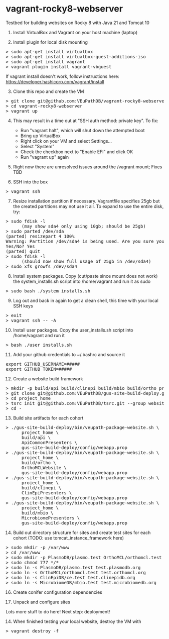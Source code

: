 # vagrant-rocky8-webserver
Testbed for building websites on Rocky 8 with Java 21 and Tomcat 10

1. Install VirtualBox and Vagrant on your host machine (laptop)

2. Install plugin for local disk mounting
<pre>
> sudo apt-get install virtualbox
> sudo apt-get install virtualbox-guest-additions-iso
> sudo apt-get install vagrant
> vagrant plugin install vagrant-vbguest
</pre>
If vagrant install doesn't work, follow instructions here: https://developer.hashicorp.com/vagrant/install

3. Clone this repo and create the VM
<pre>
> git clone git@github.com:VEuPathDB/vagrant-rocky8-webserver.git
> cd vagrant-rocky8-webserver
> vagrant up
</pre>
4. This may result in a time out at "SSH auth method: private key".  To fix:

    - Run "vagrant halt", which will shut down the attempted boot
    - Bring up VirtualBox
    - Right click on your VM and select Settings...
    - Select "System"
    - Check the checkbox next to "Enable EFI" and click OK
    - Run "vagrant up" again

5. Right now there are unresolved issues around the /vagrant mount; Fixes TBD

6. SSH into the box
<pre>
> vagrant ssh
</pre>
7. Resize installation partition if necessary.  Vagrantfile specifies 25gb but the created partitions may not use it all.  To expand to use the entire disk, try:
<pre>
> sudo fdisk -l
      (may show sda4 only using 10gb; should be 25gb)
> sudo parted /dev/sda
(parted) resizepart 4 100%
Warning: Partition /dev/sda4 is being used. Are you sure you want to continue?
Yes/No? Yes
(parted) quit
> sudo fdisk -l
      (should now show full usage of 25gb in /dev/sda4)
> sudo xfs_growfs /dev/sda4
</pre>
8. Install system packages.  Copy (cut/paste since mount does not work) the system_installs.sh script into /home/vagrant and run it as sudo
<pre>
> sudo bash ./system_installs.sh
</pre>
9. Log out and back in again to get a clean shell, this time with your local SSH keys
<pre>
> exit
> vagrant ssh -- -A
</pre>
10. Install user packages.  Copy the user_installs.sh script into /home/vagrant and run it
<pre>
> bash ./user_installs.sh
</pre>
11. Add your github credentials to ~/.bashrc and source it
<pre>
export GITHUB_USERNAME=#####
export GITHUB_TOKEN=#####
</pre>
12. Create a website build framework
<pre>
> mkdir -p build/api build/clinepi build/mbio build/ortho project_home site_vars
> git clone git@github.com:VEuPathDB/gus-site-build-deploy.git
> cd project_home
> tsrc init git@github.com:VEuPathDB/tsrc.git --group websiteRelease
> cd -
</pre>
13. Build site artifacts for each cohort
<pre>
> ./gus-site-build-deploy/bin/veupath-package-website.sh \
      project_home \
      build/api \
      ApiCommonPresenters \
      gus-site-build-deploy/config/webapp.prop
> ./gus-site-build-deploy/bin/veupath-package-website.sh \
      project_home \
      build/ortho \
      OrthoMCLWebsite \
      gus-site-build-deploy/config/webapp.prop
> ./gus-site-build-deploy/bin/veupath-package-website.sh \
      project_home \
      build/clinepi \
      ClinEpiPresenters \
      gus-site-build-deploy/config/webapp.prop
> ./gus-site-build-deploy/bin/veupath-package-website.sh \
      project_home \
      build/mbio \
      MicrobiomePresenters \
      gus-site-build-deploy/config/webapp.prop
</pre>
14. Build out directory structure for sites and create test sites for each cohort (TODO: use tomcat_instance_framework here)
<pre>
> sudo mkdir -p /var/www
> cd /var/www
> sudo mkdir -p PlasmoDB/plasmo.test OrthoMCL/orthomcl.test ClinEpiDB/ce.test MicrobiomeDB/mbio.test
> sudo chmod 777 */*
> sudo ln -s PlasmoDB/plasmo.test test.plasmodb.org
> sudo ln -s OrthoMCL/orthomcl.test test.orthomcl.org
> sudo ln -s ClinEpiDB/ce.test test.clinepidb.org
> sudo ln -s MicrobiomeDB/mbio.test test.microbiomedb.org
</pre>
16. Create conifer configuration dependencies


17. Unpack and configure sites


Lots more stuff to do here!  Next step: deployment!



14. When finished testing your local website, destroy the VM with
<pre>
> vagrant destroy -f
</pre>

